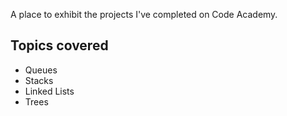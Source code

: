 A place to exhibit the projects I've completed on Code Academy.

Topics covered  
-----------
- Queues
- Stacks
- Linked Lists
- Trees
